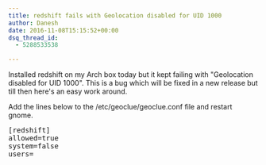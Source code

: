 ```yaml
---
title: redshift fails with Geolocation disabled for UID 1000
author: Danesh
date: 2016-11-08T15:15:52+00:00
dsq_thread_id:
  - 5288533538

---
```

Installed redshift on my Arch box today but it kept failing with "Geolocation disabled for UID 1000". This is a bug which will be fixed in a new release but till then here's an easy work around.

Add the lines below to the /etc/geoclue/geoclue.conf file and restart gnome.

<pre class="">[redshift]
allowed=true
system=false
users=</pre>

 